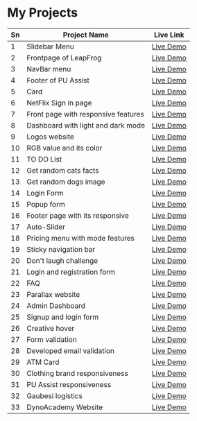 
</head>
<body>
  <h1>My Projects</h1>
  <table>
    <thead>
      <tr>
        <th>Sn</th>
        <th>Project Name</th>
        <th>Live Link</th>
      </tr>
    </thead>
    <tbody>
      <tr>
        <td>1</td>
        <td>Slidebar Menu</td>
        <td><a href="https://techcharlie0.github.io/60DaysOflearningLeapfrog-2024/Day%207/index.html" target="_blank">Live Demo</a></td>
      </tr>
      <tr>
        <td>2</td>
        <td>Frontpage of LeapFrog</td>
        <td><a href="https://techcharlie0.github.io/60DaysOflearningLeapfrog-2024/Day%208/index.html">Live Demo</a></td>
      </tr>
      <tr>
        <td>3</td>
        <td>NavBar menu</td>
        <td><a href="https://techcharlie0.github.io/60DaysOflearningLeapfrog-2024/Day%2010/index.html">Live Demo</a></td>
      </tr>
      <tr>
        <td>4</td>
        <td>Footer of PU Assist</td>
        <td><a href="https://techcharlie0.github.io/60DaysOflearningLeapfrog-2024/Day%2011/index.html">Live Demo</a></td>
      </tr>
      <tr>
        <td>5</td>
        <td>Card</td>
        <td><a href="https://techcharlie0.github.io/60DaysOflearningLeapfrog-2024/Day%2011/card.html">Live Demo</a></td>
      </tr>
      <tr>
        <td>6</td>
        <td>NetFlix Sign in page</td>
        <td><a href="https://techcharlie0.github.io/60DaysOflearningLeapfrog-2024/Day%2012/index.html">Live Demo</a></td>
      </tr>
      <tr>
        <td>7</td>
        <td>Front page with responsive features</td>
        <td><a href="https://techcharlie0.github.io/60DaysOflearningLeapfrog-2024/Day%2017/index.html">Live Demo</a></td>
      </tr>
      <tr>
        <td>8</td>
        <td>Dashboard with light and dark mode</td>
        <td><a href="https://techcharlie0.github.io/60DaysOflearningLeapfrog-2024/Day%2022/index.html">Live Demo</a></td>
      </tr>
      <tr>
        <td>9</td>
        <td>Logos website</td>
        <td><a href="https://techcharlie0.github.io/60DaysOflearningLeapfrog-2024/Day%2025/index.html">Live Demo</a></td>
      </tr>
      <tr>
        <td>10</td>
        <td>RGB value and its color</td>
        <td><a href="https://techcharlie0.github.io/60DaysOflearningLeapfrog-2024/Day%2028/index.html">Live Demo</a></td>
      </tr>
      <tr>
        <td>11</td>
        <td>TO DO List</td>
        <td><a href="https://techcharlie0.github.io/60DaysOflearningLeapfrog-2024/Day%2029/index.html">Live Demo</a></td>
      </tr>
      <tr>
        <td>12</td>
        <td>Get random cats facts</td>
        <td><a href="https://techcharlie0.github.io/60DaysOflearningLeapfrog-2024/Day%2033/index.html">Live Demo</a></td>
      </tr>
      <tr>
        <td>13</td>
        <td>Get random dogs image</td>
        <td><a href="https://techcharlie0.github.io/60DaysOflearningLeapfrog-2024/Day%2034/index.html">Live Demo</a></td>
      </tr>
      <tr>
        <td>14</td>
        <td>Login Form</td>
        <td><a href="https://techcharlie0.github.io/60DaysOflearningLeapfrog-2024/Day%2035/index.html">Live Demo</a></td>
      </tr>
      <tr>
        <td>15</td>
        <td>Popup form</td>
        <td><a href="https://techcharlie0.github.io/60DaysOflearningLeapfrog-2024/Day%2036/index.html">Live Demo</a></td>
      </tr>
      <tr>
        <td>16</td>
        <td>Footer page with its responsive</td>
        <td><a href="https://techcharlie0.github.io/60DaysOflearningLeapfrog-2024/Day%2037/index.html">Live Demo</a></td>
      </tr>
      <tr>
        <td>17</td>
        <td>Auto-Slider</td>
        <td><a href="https://techcharlie0.github.io/60DaysOflearningLeapfrog-2024/Day%2038/index.html">Live Demo</a></td>
      </tr>
      <tr>
        <td>18</td>
        <td>Pricing menu with mode features</td>
        <td><a href="https://techcharlie0.github.io/60DaysOflearningLeapfrog-2024/Day%2039/index.html">Live Demo</a></td>
      </tr>
      <tr>
        <td>19</td>
        <td>Sticky navigation bar</td>
        <td><a href="https://techcharlie0.github.io/60DaysOflearningLeapfrog-2024/Day%2040/index.html">Live Demo</a></td>
      </tr>
      <tr>
        <td>20</td>
        <td>Don't laugh challenge</td>
        <td><a href="https://techcharlie0.github.io/60DaysOflearningLeapfrog-2024/Day%2041/index.html">Live Demo</a></td>
      </tr>
      <tr>
        <td>21</td>
        <td>Login and registration form</td>
        <td><a href="https://techcharlie0.github.io/60DaysOflearningLeapfrog-2024/Day%2042/index.html">Live Demo</a></td>
      </tr>
      <tr>
        <td>22</td>
        <td>FAQ</td>
        <td><a href="https://techcharlie0.github.io/60DaysOflearningLeapfrog-2024/Day%2043/index.html">Live Demo</a></td>
      </tr>
      <tr>
        <td>23</td>
        <td>Parallax website</td>
        <td><a href="https://techcharlie0.github.io/60DaysOflearningLeapfrog-2024/Day%2044/index.html">Live Demo</a></td>
      </tr>
      <tr>
        <td>24</td>
        <td>Admin Dashboard</td>
        <td><a href="https://techcharlie0.github.io/60DaysOflearningLeapfrog-2024/Day%2045/index.html">Live Demo</a></td>
      </tr>
      <tr>
        <td>25</td>
        <td>Signup and login form</td>
        <td><a href="https://techcharlie0.github.io/60DaysOflearningLeapfrog-2024/Day%2046/index.html">Live Demo</a></td>
      </tr>
      <tr>
        <td>26</td>
        <td>Creative hover</td>
        <td><a href="https://techcharlie0.github.io/60DaysOflearningLeapfrog-2024/Day%2047/index.html">Live Demo</a></td>
      </tr>
      <tr>
        <td>27</td>
        <td>Form validation</td>
        <td><a href="https://techcharlie0.github.io/60DaysOflearningLeapfrog-2024/Day%2048/index.html">Live Demo</a></td>
      </tr>
      <tr>
        <td>28</td>
        <td>Developed email validation</td>
        <td><a href="https://techcharlie0.github.io/60DaysOflearningLeapfrog-2024/Day%2049/index.html">Live Demo</a></td>
      </tr>
      <tr>
        <td>29</td>
        <td>ATM Card</td>
        <td><a href="https://techcharlie0.github.io/60DaysOflearningLeapfrog-2024/Day%2050/index.html">Live Demo</a></td>
      </tr>
      <tr>
        <td>30</td>
        <td>Clothing brand responsiveness</td>
        <td><a href="https://techcharlie0.github.io/60DaysOflearningLeapfrog-2024/Day%2054/index.html">Live Demo</a></td>
      </tr>
      <tr>
        <td>31</td>
        <td>PU Assist responsiveness</td>
        <td><a href="https://techcharlie0.github.io/60DaysOflearningLeapfrog-2024/Day%2056/index.html">Live Demo</a></td>
      </tr>
      <tr>
        <td>32</td>
        <td>Gaubesi logistics</td>
        <td><a href="https://techcharlie0.github.io/60DaysOflearningLeapfrog-2024/Day%2057/index.html">Live Demo</a></td>
      </tr>
      <tr>
        <td>33</td>
        <td>DynoAcademy Website</td>
        <td><a href="https://techcharlie0.github.io/60DaysOflearningLeapfrog-2024/Day%2060/index.html">Live Demo</a></td>
      </tr>
    </tbody>
  </table>
</body>
</html>
